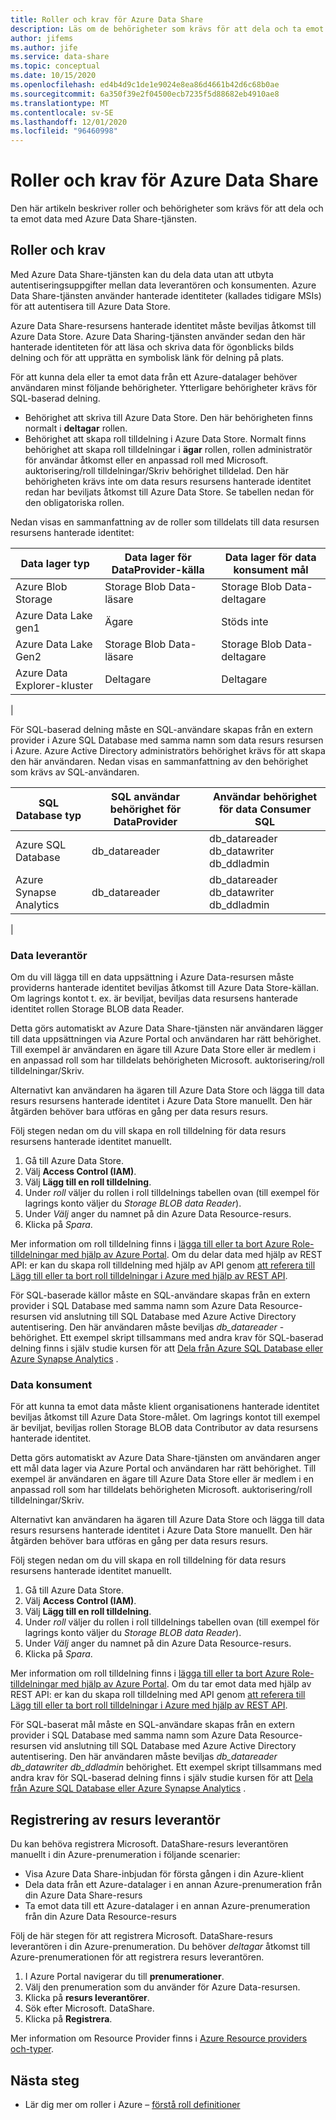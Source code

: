 ```yaml
---
title: Roller och krav för Azure Data Share
description: Läs om de behörigheter som krävs för att dela och ta emot data med Azure Data Share.
author: jifems
ms.author: jife
ms.service: data-share
ms.topic: conceptual
ms.date: 10/15/2020
ms.openlocfilehash: ed4b4d9c1de1e9024e8ea86d4661b42d6c68b0ae
ms.sourcegitcommit: 6a350f39e2f04500ecb7235f5d88682eb4910ae8
ms.translationtype: MT
ms.contentlocale: sv-SE
ms.lasthandoff: 12/01/2020
ms.locfileid: "96460998"
---
```

# <a name="roles-and-requirements-for-azure-data-share"></a>Roller och krav för Azure Data Share 

Den här artikeln beskriver roller och behörigheter som krävs för att dela och ta emot data med Azure Data Share-tjänsten. 

## <a name="roles-and-requirements"></a>Roller och krav

Med Azure Data Share-tjänsten kan du dela data utan att utbyta autentiseringsuppgifter mellan data leverantören och konsumenten. Azure Data Share-tjänsten använder hanterade identiteter (kallades tidigare MSIs) för att autentisera till Azure Data Store. 

Azure Data Share-resursens hanterade identitet måste beviljas åtkomst till Azure Data Store. Azure Data Sharing-tjänsten använder sedan den här hanterade identiteten för att läsa och skriva data för ögonblicks bilds delning och för att upprätta en symbolisk länk för delning på plats. 

För att kunna dela eller ta emot data från ett Azure-datalager behöver användaren minst följande behörigheter. Ytterligare behörigheter krävs för SQL-baserad delning.

* Behörighet att skriva till Azure Data Store. Den här behörigheten finns normalt i **deltagar** rollen.
* Behörighet att skapa roll tilldelning i Azure Data Store. Normalt finns behörighet att skapa roll tilldelningar i **ägar** rollen, rollen administratör för användar åtkomst eller en anpassad roll med Microsoft. auktorisering/roll tilldelningar/Skriv behörighet tilldelad. Den här behörigheten krävs inte om data resurs resursens hanterade identitet redan har beviljats åtkomst till Azure Data Store. Se tabellen nedan för den obligatoriska rollen.

Nedan visas en sammanfattning av de roller som tilldelats till data resursen resursens hanterade identitet:

|**Data lager typ**|**Data lager för DataProvider-källa**|**Data lager för data konsument mål**|
|---|---|---|
|Azure Blob Storage| Storage Blob Data-läsare | Storage Blob Data-deltagare
|Azure Data Lake gen1 | Ägare | Stöds inte
|Azure Data Lake Gen2 | Storage Blob Data-läsare | Storage Blob Data-deltagare
|Azure Data Explorer-kluster | Deltagare | Deltagare
|

För SQL-baserad delning måste en SQL-användare skapas från en extern provider i Azure SQL Database med samma namn som data resurs resursen i Azure. Azure Active Directory administratörs behörighet krävs för att skapa den här användaren. Nedan visas en sammanfattning av den behörighet som krävs av SQL-användaren.

|**SQL Database typ**|**SQL användar behörighet för DataProvider**|**Användar behörighet för data Consumer SQL**|
|---|---|---|
|Azure SQL Database | db_datareader | db_datareader db_datawriter db_ddladmin
|Azure Synapse Analytics | db_datareader | db_datareader db_datawriter db_ddladmin
|

### <a name="data-provider"></a>Data leverantör

Om du vill lägga till en data uppsättning i Azure Data-resursen måste providerns hanterade identitet beviljas åtkomst till Azure Data Store-källan. Om lagrings kontot t. ex. är beviljat, beviljas data resursens hanterade identitet rollen Storage BLOB data Reader. 

Detta görs automatiskt av Azure Data Share-tjänsten när användaren lägger till data uppsättningen via Azure Portal och användaren har rätt behörighet. Till exempel är användaren en ägare till Azure Data Store eller är medlem i en anpassad roll som har tilldelats behörigheten Microsoft. auktorisering/roll tilldelningar/Skriv. 

Alternativt kan användaren ha ägaren till Azure Data Store och lägga till data resurs resursens hanterade identitet i Azure Data Store manuellt. Den här åtgärden behöver bara utföras en gång per data resurs resurs.

Följ stegen nedan om du vill skapa en roll tilldelning för data resurs resursens hanterade identitet manuellt.  

1. Gå till Azure Data Store.
1. Välj **Access Control (IAM)**.
1. Välj **Lägg till en roll tilldelning**.
1. Under *roll* väljer du rollen i roll tilldelnings tabellen ovan (till exempel för lagrings konto väljer du *Storage BLOB data Reader*).
1. Under *Välj* anger du namnet på din Azure Data Resource-resurs.
1. Klicka på *Spara*.

Mer information om roll tilldelning finns i [lägga till eller ta bort Azure Role-tilldelningar med hjälp av Azure Portal](../role-based-access-control/role-assignments-portal.md#add-a-role-assignment). Om du delar data med hjälp av REST API: er kan du skapa roll tilldelning med hjälp av API genom [att referera till Lägg till eller ta bort roll tilldelningar i Azure med hjälp av REST API](../role-based-access-control/role-assignments-rest.md). 

För SQL-baserade källor måste en SQL-användare skapas från en extern provider i SQL Database med samma namn som Azure Data Resource-resursen vid anslutning till SQL Database med Azure Active Directory autentisering. Den här användaren måste beviljas *db_datareader* -behörighet. Ett exempel skript tillsammans med andra krav för SQL-baserad delning finns i själv studie kursen för att [Dela från Azure SQL Database eller Azure Synapse Analytics](how-to-share-from-sql.md) . 

### <a name="data-consumer"></a>Data konsument
För att kunna ta emot data måste klient organisationens hanterade identitet beviljas åtkomst till Azure Data Store-målet. Om lagrings kontot till exempel är beviljat, beviljas rollen Storage BLOB data Contributor av data resursens hanterade identitet. 

Detta görs automatiskt av Azure Data Share-tjänsten om användaren anger ett mål data lager via Azure Portal och användaren har rätt behörighet. Till exempel är användaren en ägare till Azure Data Store eller är medlem i en anpassad roll som har tilldelats behörigheten Microsoft. auktorisering/roll tilldelningar/Skriv. 

Alternativt kan användaren ha ägaren till Azure Data Store och lägga till data resurs resursens hanterade identitet i Azure Data Store manuellt. Den här åtgärden behöver bara utföras en gång per data resurs resurs.

Följ stegen nedan om du vill skapa en roll tilldelning för data resurs resursens hanterade identitet manuellt. 

1. Gå till Azure Data Store.
1. Välj **Access Control (IAM)**.
1. Välj **Lägg till en roll tilldelning**.
1. Under *roll* väljer du rollen i roll tilldelnings tabellen ovan (till exempel för lagrings konto väljer du *Storage BLOB data Reader*).
1. Under *Välj* anger du namnet på din Azure Data Resource-resurs.
1. Klicka på *Spara*.

Mer information om roll tilldelning finns i [lägga till eller ta bort Azure Role-tilldelningar med hjälp av Azure Portal](../role-based-access-control/role-assignments-portal.md#add-a-role-assignment). Om du tar emot data med hjälp av REST API: er kan du skapa roll tilldelning med API genom [att referera till Lägg till eller ta bort roll tilldelningar i Azure med hjälp av REST API](../role-based-access-control/role-assignments-rest.md). 

För SQL-baserat mål måste en SQL-användare skapas från en extern provider i SQL Database med samma namn som Azure Data Resource-resursen vid anslutning till SQL Database med Azure Active Directory autentisering. Den här användaren måste beviljas *db_datareader db_datawriter db_ddladmin* behörighet. Ett exempel skript tillsammans med andra krav för SQL-baserad delning finns i själv studie kursen för att [Dela från Azure SQL Database eller Azure Synapse Analytics](how-to-share-from-sql.md) . 

## <a name="resource-provider-registration"></a>Registrering av resurs leverantör 

Du kan behöva registrera Microsoft. DataShare-resurs leverantören manuellt i din Azure-prenumeration i följande scenarier: 

* Visa Azure Data Share-inbjudan för första gången i din Azure-klient
* Dela data från ett Azure-datalager i en annan Azure-prenumeration från din Azure Data Share-resurs
* Ta emot data till ett Azure-datalager i en annan Azure-prenumeration från din Azure Data Resource-resurs

Följ de här stegen för att registrera Microsoft. DataShare-resurs leverantören i din Azure-prenumeration. Du behöver *deltagar* åtkomst till Azure-prenumerationen för att registrera resurs leverantören.

1. I Azure Portal navigerar du till **prenumerationer**.
1. Välj den prenumeration som du använder för Azure Data-resursen.
1. Klicka på **resurs leverantörer**.
1. Sök efter Microsoft. DataShare.
1. Klicka på **Registrera**.
 
Mer information om Resource Provider finns i [Azure Resource providers och-typer](../azure-resource-manager/management/resource-providers-and-types.md).

## <a name="next-steps"></a>Nästa steg

- Lär dig mer om roller i Azure – [förstå roll definitioner](../role-based-access-control/role-definitions.md)